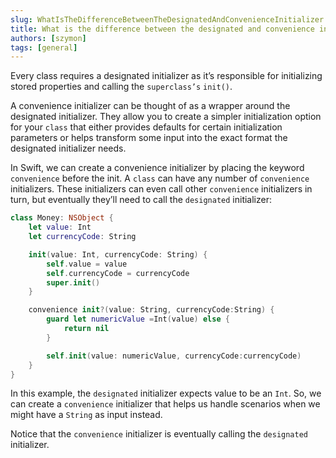 ```yaml
---
slug: WhatIsTheDifferenceBetweenTheDesignatedAndConvenienceInitializer
title: What is the difference between the designated and convenience initializer?
authors: [szymon]
tags: [general]
---
```


Every class requires a designated initializer as it’s responsible for initializing stored properties and calling the `superclass’s` `init()`.

A convenience initializer can be thought of as a wrapper around the designated initializer. They allow you to create a simpler initialization option for your `class` that either provides defaults
for certain initialization parameters or helps transform some input into the exact format the designated initializer needs.

In Swift, we can create a convenience initializer by placing the keyword `convenience` before the init. A `class` can have any number of `convenience` initializers. These initializers can even
call other `convenience` initializers in turn, but eventually they’ll need to call the `designated` initializer:

```swift
class Money: NSObject {
    let value: Int
    let currencyCode: String

    init(value: Int, currencyCode: String) {
        self.value = value
        self.currencyCode = currencyCode
        super.init()
    }

    convenience init?(value: String, currencyCode:String) {
        guard let numericValue =Int(value) else {
            return nil
        }

        self.init(value: numericValue, currencyCode:currencyCode)
    }
}
```

In this example, the `designated` initializer expects value to be an `Int`. So, we can create a `convenience` initializer that helps us handle scenarios when we might have a `String` as input instead.

Notice that the `convenience` initializer is eventually calling the `designated` initializer.
